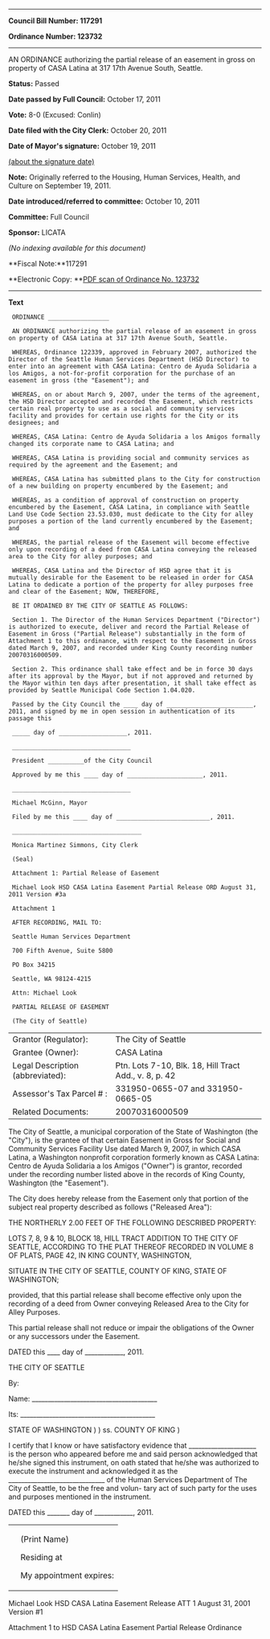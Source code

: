 

********

**Council Bill Number: 117291**
   
**Ordinance Number: 123732**
********

 AN ORDINANCE authorizing the partial release of an easement in gross on property of CASA Latina at 317 17th Avenue South, Seattle.

**Status:** Passed
   
**Date passed by Full Council:** October 17, 2011
   
**Vote:** 8-0 (Excused: Conlin)
   
**Date filed with the City Clerk:** October 20, 2011
   
**Date of Mayor's signature:** October 19, 2011
   
[(about the signature date)](/~public/approvaldate.htm)
   
   
**Note:** Originally referred to the Housing, Human Services, Health, and Culture on September 19, 2011.

   
**Date introduced/referred to committee:** October 10, 2011
   
**Committee:** Full Council
   
**Sponsor:** LICATA
   
   
_(No indexing available for this document)_

**Fiscal Note:**117291

**Electronic Copy: **[PDF scan of Ordinance No. 123732](/~archives/Ordinances/Ord_123732.pdf)

********

**Text**
   
```
 ORDINANCE _________________

 AN ORDINANCE authorizing the partial release of an easement in gross on property of CASA Latina at 317 17th Avenue South, Seattle.

 WHEREAS, Ordinance 122339, approved in February 2007, authorized the Director of the Seattle Human Services Department (HSD Director) to enter into an agreement with CASA Latina: Centro de Ayuda Solidaria a los Amigos, a not-for-profit corporation for the purchase of an easement in gross (the "Easement"); and

 WHEREAS, on or about March 9, 2007, under the terms of the agreement, the HSD Director accepted and recorded the Easement, which restricts certain real property to use as a social and community services facility and provides for certain use rights for the City or its designees; and

 WHEREAS, CASA Latina: Centro de Ayuda Solidaria a los Amigos formally changed its corporate name to CASA Latina; and

 WHEREAS, CASA Latina is providing social and community services as required by the agreement and the Easement; and

 WHEREAS, CASA Latina has submitted plans to the City for construction of a new building on property encumbered by the Easement; and

 WHEREAS, as a condition of approval of construction on property encumbered by the Easement, CASA Latina, in compliance with Seattle Land Use Code Section 23.53.030, must dedicate to the City for alley purposes a portion of the land currently encumbered by the Easement; and

 WHEREAS, the partial release of the Easement will become effective only upon recording of a deed from CASA Latina conveying the released area to the City for alley purposes; and

 WHEREAS, CASA Latina and the Director of HSD agree that it is mutually desirable for the Easement to be released in order for CASA Latina to dedicate a portion of the property for alley purposes free and clear of the Easement; NOW, THEREFORE,

 BE IT ORDAINED BY THE CITY OF SEATTLE AS FOLLOWS:

 Section 1. The Director of the Human Services Department ("Director") is authorized to execute, deliver and record the Partial Release of Easement in Gross ("Partial Release") substantially in the form of Attachment 1 to this ordinance, with respect to the Easement in Gross dated March 9, 2007, and recorded under King County recording number 20070316000509.

 Section 2. This ordinance shall take effect and be in force 30 days after its approval by the Mayor, but if not approved and returned by the Mayor within ten days after presentation, it shall take effect as provided by Seattle Municipal Code Section 1.04.020.

 Passed by the City Council the ____ day of ________________________, 2011, and signed by me in open session in authentication of its passage this

 _____ day of ___________________, 2011.

 _________________________________

 President __________of the City Council

 Approved by me this ____ day of _____________________, 2011.

 _________________________________

 Michael McGinn, Mayor

 Filed by me this ____ day of __________________________, 2011.

 ____________________________________

 Monica Martinez Simmons, City Clerk

 (Seal)

 Attachment 1: Partial Release of Easement

 Michael Look HSD CASA Latina Easement Partial Release ORD August 31, 2011 Version #3a

 Attachment 1

 AFTER RECORDING, MAIL TO:

 Seattle Human Services Department

 700 Fifth Avenue, Suite 5800

 PO Box 34215

 Seattle, WA 98124-4215

 Attn: Michael Look

 PARTIAL RELEASE OF EASEMENT

 (The City of Seattle)

```
<table><tr><td>Grantor (Regulator):

</td><td>The City of Seattle

</td></tr>

<tr><td>Grantee (Owner):

</td><td>CASA Latina

</td></tr>

<tr><td>Legal Description (abbreviated):

</td><td>Ptn. Lots 7-10, Blk. 18, Hill Tract Add., v. 8, p. 42

</td></tr>

<tr><td>Assessor's Tax Parcel # :

</td><td>331950-0655-07 and 331950-0665-05

</td></tr>

<tr><td>Related Documents:

</td><td>20070316000509

</td></tr>

</table> The City of Seattle, a municipal corporation of the State of Washington (the "City"), is the grantee of that certain Easement in Gross for Social and Community Services Facility Use dated March 9, 2007, in which CASA Latina, a Washington nonprofit corporation formerly known as CASA Latina: Centro de Ayuda Solidaria a los Amigos ("Owner") is grantor, recorded under the recording number listed above in the records of King County, Washington (the "Easement").

 The City does hereby release from the Easement only that portion of the subject real property described as follows ("Released Area"):

 THE NORTHERLY 2.00 FEET OF THE FOLLOWING DESCRIBED PROPERTY:

 LOTS 7, 8, 9 & 10, BLOCK 18, HILL TRACT ADDITION TO THE CITY OF SEATTLE, ACCORDING TO THE PLAT THEREOF RECORDED IN VOLUME 8 OF PLATS, PAGE 42, IN KING COUNTY, WASHINGTON,

 SITUATE IN THE CITY OF SEATTLE, COUNTY OF KING, STATE OF WASHINGTON;

 provided, that this partial release shall become effective only upon the recording of a deed from Owner conveying Released Area to the City for Alley Purposes.

 This partial release shall not reduce or impair the obligations of the Owner or any successors under the Easement.

 DATED this \_\_\_\_ day of \_\_\_\_\_\_\_\_\_\_\_\_, 2011.

 THE CITY OF SEATTLE

 By:

 Name: \_\_\_\_\_\_\_\_\_\_\_\_\_\_\_\_\_\_\_\_\_\_\_\_\_\_\_\_\_\_\_\_\_\_\_\_\_\_\_

 Its: \_\_\_\_\_\_\_\_\_\_\_\_\_\_\_\_\_\_\_\_\_\_\_\_\_\_\_\_\_\_\_\_\_\_\_\_\_\_\_\_\_\_

 STATE OF WASHINGTON ) ) ss. COUNTY OF KING )

 I certify that I know or have satisfactory evidence that \_\_\_\_\_\_\_\_\_\_\_\_\_\_\_\_\_\_\_\_\_ is the person who appeared before me and said person acknowledged that he/she signed this instrument, on oath stated that he/she was authorized to execute the instrument and acknowledged it as the \_\_\_\_\_\_\_\_\_\_\_\_\_\_\_\_\_\_\_\_\_\_\_\_\_\_\_\_\_\_ of the Human Services Department of The City of Seattle, to be the free and volun- tary act of such party for the uses and purposes mentioned in the instrument.

 DATED this \_\_\_\_\_\_\_ day of \_\_\_\_\_\_\_\_\_\_\_\_, 2011.

<table><tr><td>

</td><td>
   
   

   
 (Print Name)
   
 Residing at
   
 My appointment expires:

</td></tr>

</table> Michael Look HSD CASA Latina Easement Release ATT 1 August 31, 2001 Version #1

 Attachment 1 to HSD CASA Latina Easement Partial Release Ordinance

